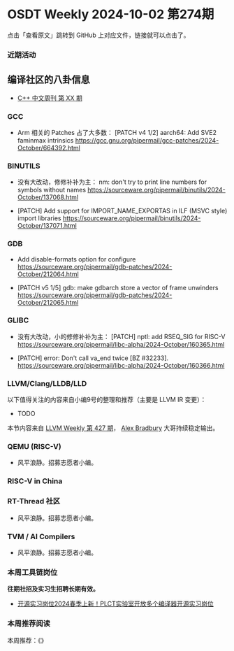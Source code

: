 # OSDT Weekly 2024-10-02 第274期

点击「查看原文」跳转到 GitHub 上对应文件，链接就可以点击了。

### 近期活动

## 编译社区的八卦信息

- [C++ 中文周刊 第 XX 期]()

### GCC

- Arm 相关的 Patches 占了大多数：
  [PATCH v4 1/2] aarch64: Add SVE2 faminmax intrinsics
  https://gcc.gnu.org/pipermail/gcc-patches/2024-October/664392.html

### BINUTILS

- 没有大改动，修修补补为主：
  nm: don't try to print line numbers for symbols without names
  https://sourceware.org/pipermail/binutils/2024-October/137068.html

- [PATCH] Add support for IMPORT_NAME_EXPORTAS in ILF (MSVC style) import libraries
  https://sourceware.org/pipermail/binutils/2024-October/137071.html

### GDB

- Add disable-formats option for configure
  https://sourceware.org/pipermail/gdb-patches/2024-October/212064.html

- [PATCH v5 1/5] gdb: make gdbarch store a vector of frame unwinders
  https://sourceware.org/pipermail/gdb-patches/2024-October/212065.html

### GLIBC

- 没有大改动，小的修修补补为主：
  [PATCH] nptl: add RSEQ_SIG for RISC-V
  https://sourceware.org/pipermail/libc-alpha/2024-October/160365.html

- [PATCH] error: Don't call va_end twice [BZ #32233].
  https://sourceware.org/pipermail/libc-alpha/2024-October/160366.html

### LLVM/Clang/LLDB/LLD

以下值得关注的内容来自小编9号的整理和推荐（主要是 LLVM IR 变更）：

- TODO

本节内容来自 [LLVM Weekly 第 427 期](http://llvmweekly.org/issue/427)，
[Alex Bradbury](https://www.linkedin.com/in/alex-bradbury/) 大哥持续稳定输出。

### QEMU (RISC-V)

- 风平浪静。招募志愿者小编。

### RISC-V in China

### RT-Thread 社区

- 风平浪静。招募志愿者小编。

### TVM / AI Compilers

- 风平浪静。招募志愿者小编。

### 本周工具链岗位

**往期社招及实习生招聘长期有效。**

- [开源实习岗位2024春季上新！PLCT实验室开放多个编译器开源实习岗位](https://mp.weixin.qq.com/s/D-l7hE2S-21NCAZsVqPzMA)

### 本周推荐阅读

本周推荐：《》
